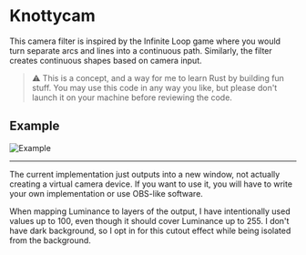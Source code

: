# Knottycam

This camera filter is inspired by the Infinite Loop game where you would turn separate arcs and lines into a continuous path. Similarly, the filter creates continuous shapes based on camera input.

> ⚠️ This is a concept, and a way for me to learn Rust by building fun stuff. You may use this code in any way you like, but please don't launch it on your machine before reviewing the code.

## Example

![Example](https://github.com/shushtain/knottycam/blob/main/example.gif)

---

The current implementation just outputs into a new window, not actually creating a virtual camera device. If you want to use it, you will have to write your own implementation or use OBS-like software.

When mapping Luminance to layers of the output, I have intentionally used values up to 100, even though it should cover Luminance up to 255. I don't have dark background, so I opt in for this cutout effect while being isolated from the background.
